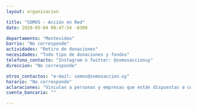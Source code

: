 ```yaml
---
layout: organizacion

title: "SOMOS - Acción en Red"
date: 2020-05-04 00:47:54 -0300

departamento: "Montevideo"
barrio: "No corresponde"
actividades: "Retiro de donaciones"
necesidades: "Todo tipo de donaciones y fondos"
telefono_contacto: "Instagram o Twitter: @somosaccionuy"
direccion: "No corresponde"

otros_contactos: "e-mail: somos@somosaccion.uy"
horario: "No corresponde"
aclaraciones: "Vinculan a personas y empresas que están dispuestas a contribuir con quienes llevan adelante iniciativas solidarias. Contactar por e-mail o redes sociales."
cuenta_bancaria: ""

---
```

